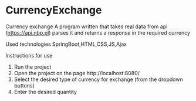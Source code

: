 # CurrencyExchange
Currency exchange
A program written that takes real data from api (https://api.nbp.pl) parses it and returns a response in the required currency

Used technologies
SpringBoot,HTML,CSS,JS,Ajax

Instructions for use

1) Run the project
2) Open the project on the page http://localhost:8080/
3) Select the desired type of currency for exchange (from the dropdown buttons)
4) Enter the desired quantity
